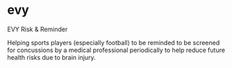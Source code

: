 # evy
EVY Risk &amp; Reminder

Helping sports players (especially football) to be reminded to be screened for concussions by a medical professional periodically to help reduce future health risks due to brain injury.
